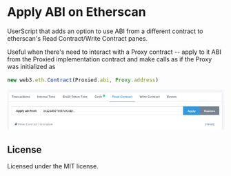# Apply ABI on Etherscan
UserScript that adds an option to use ABI from a different contract to etherscan's Read Contract/Write Contract panes.

Useful when there's need to interact with a Proxy contract -- apply to it ABI from the Proxied implementation contract and make calls as if the Proxy was initialized as 

```js
new web3.eth.Contract(Proxied.abi, Proxy.address)
```

![example](example.png)

## License

Licensed under the MIT license.
